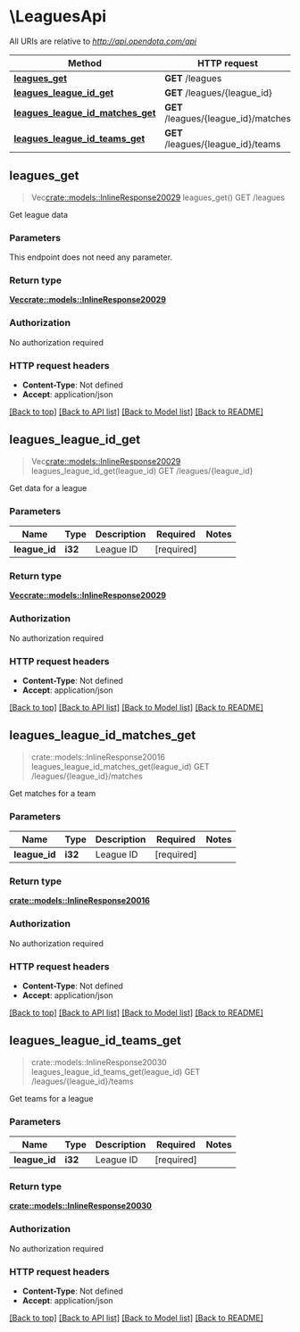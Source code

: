 # \LeaguesApi

All URIs are relative to *http://api.opendota.com/api*

Method | HTTP request | Description
------------- | ------------- | -------------
[**leagues_get**](LeaguesApi.md#leagues_get) | **GET** /leagues | GET /leagues
[**leagues_league_id_get**](LeaguesApi.md#leagues_league_id_get) | **GET** /leagues/{league_id} | GET /leagues/{league_id}
[**leagues_league_id_matches_get**](LeaguesApi.md#leagues_league_id_matches_get) | **GET** /leagues/{league_id}/matches | GET /leagues/{league_id}/matches
[**leagues_league_id_teams_get**](LeaguesApi.md#leagues_league_id_teams_get) | **GET** /leagues/{league_id}/teams | GET /leagues/{league_id}/teams



## leagues_get

> Vec<crate::models::InlineResponse20029> leagues_get()
GET /leagues

Get league data

### Parameters

This endpoint does not need any parameter.

### Return type

[**Vec<crate::models::InlineResponse20029>**](inline_response_200_29.md)

### Authorization

No authorization required

### HTTP request headers

- **Content-Type**: Not defined
- **Accept**: application/json

[[Back to top]](#) [[Back to API list]](../README.md#documentation-for-api-endpoints) [[Back to Model list]](../README.md#documentation-for-models) [[Back to README]](../README.md)


## leagues_league_id_get

> Vec<crate::models::InlineResponse20029> leagues_league_id_get(league_id)
GET /leagues/{league_id}

Get data for a league

### Parameters


Name | Type | Description  | Required | Notes
------------- | ------------- | ------------- | ------------- | -------------
**league_id** | **i32** | League ID | [required] |

### Return type

[**Vec<crate::models::InlineResponse20029>**](inline_response_200_29.md)

### Authorization

No authorization required

### HTTP request headers

- **Content-Type**: Not defined
- **Accept**: application/json

[[Back to top]](#) [[Back to API list]](../README.md#documentation-for-api-endpoints) [[Back to Model list]](../README.md#documentation-for-models) [[Back to README]](../README.md)


## leagues_league_id_matches_get

> crate::models::InlineResponse20016 leagues_league_id_matches_get(league_id)
GET /leagues/{league_id}/matches

Get matches for a team

### Parameters


Name | Type | Description  | Required | Notes
------------- | ------------- | ------------- | ------------- | -------------
**league_id** | **i32** | League ID | [required] |

### Return type

[**crate::models::InlineResponse20016**](inline_response_200_16.md)

### Authorization

No authorization required

### HTTP request headers

- **Content-Type**: Not defined
- **Accept**: application/json

[[Back to top]](#) [[Back to API list]](../README.md#documentation-for-api-endpoints) [[Back to Model list]](../README.md#documentation-for-models) [[Back to README]](../README.md)


## leagues_league_id_teams_get

> crate::models::InlineResponse20030 leagues_league_id_teams_get(league_id)
GET /leagues/{league_id}/teams

Get teams for a league

### Parameters


Name | Type | Description  | Required | Notes
------------- | ------------- | ------------- | ------------- | -------------
**league_id** | **i32** | League ID | [required] |

### Return type

[**crate::models::InlineResponse20030**](inline_response_200_30.md)

### Authorization

No authorization required

### HTTP request headers

- **Content-Type**: Not defined
- **Accept**: application/json

[[Back to top]](#) [[Back to API list]](../README.md#documentation-for-api-endpoints) [[Back to Model list]](../README.md#documentation-for-models) [[Back to README]](../README.md)


